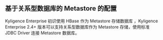 ## 基于关系型数据库的 Metastore 的配置

Kyligence Enterprise 初识使用 HBase 作为 Metastore 存储数据库 ，Kyligence Enterprise 2.4+ 版本可以支持关系型数据库作为 Metastore 存储，使用标准 JDBC Driver 连接 Metastore 数据库。
